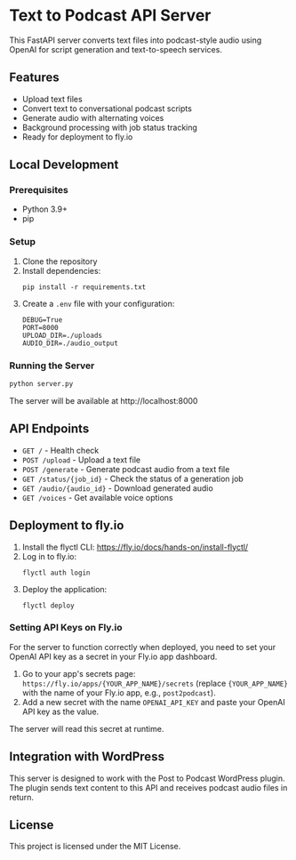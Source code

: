 # Text to Podcast API Server

This FastAPI server converts text files into podcast-style audio using OpenAI for script generation and text-to-speech services.

## Features

- Upload text files
- Convert text to conversational podcast scripts
- Generate audio with alternating voices
- Background processing with job status tracking
- Ready for deployment to fly.io

## Local Development

### Prerequisites

- Python 3.9+
- pip

### Setup

1. Clone the repository
2. Install dependencies:
   ```
   pip install -r requirements.txt
   ```
3. Create a `.env` file with your configuration:
   ```
   DEBUG=True
   PORT=8000
   UPLOAD_DIR=./uploads
   AUDIO_DIR=./audio_output
   ```

### Running the Server

```bash
python server.py
```

The server will be available at http://localhost:8000

## API Endpoints

- `GET /` - Health check
- `POST /upload` - Upload a text file
- `POST /generate` - Generate podcast audio from a text file
- `GET /status/{job_id}` - Check the status of a generation job
- `GET /audio/{audio_id}` - Download generated audio
- `GET /voices` - Get available voice options

## Deployment to fly.io

1. Install the flyctl CLI: https://fly.io/docs/hands-on/install-flyctl/
2. Log in to fly.io:
   ```
   flyctl auth login
   ```
3. Deploy the application:
   ```
   flyctl deploy
   ```

### Setting API Keys on Fly.io

For the server to function correctly when deployed, you need to set your OpenAI API key as a secret in your Fly.io app dashboard.

1.  Go to your app's secrets page: `https://fly.io/apps/{YOUR_APP_NAME}/secrets` (replace `{YOUR_APP_NAME}` with the name of your Fly.io app, e.g., `post2podcast`).
2.  Add a new secret with the name `OPENAI_API_KEY` and paste your OpenAI API key as the value.

The server will read this secret at runtime.

## Integration with WordPress

This server is designed to work with the Post to Podcast WordPress plugin. The plugin sends text content to this API and receives podcast audio files in return.

## License

This project is licensed under the MIT License.
